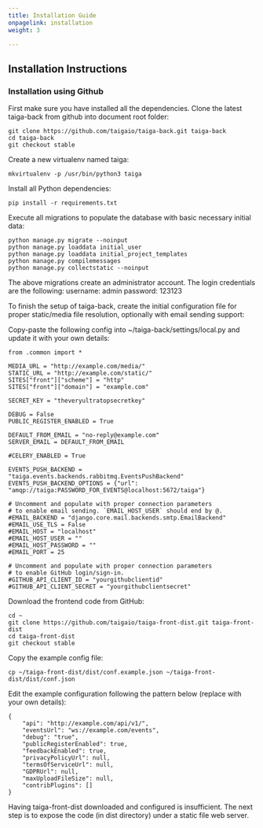 ```yaml
---
title: Installation Guide
onpagelink: installation
weight: 3

---
```


Installation Instructions
-------------------------

### Installation using Github

First make sure you have installed all the dependencies. Clone the latest taiga-back from github into document root folder:

    git clone https://github.com/taigaio/taiga-back.git taiga-back
    cd taiga-back
    git checkout stable
    

Create a new virtualenv named taiga:

    mkvirtualenv -p /usr/bin/python3 taiga
    

Install all Python dependencies:

    pip install -r requirements.txt
    

Execute all migrations to populate the database with basic necessary initial data:

    python manage.py migrate --noinput
    python manage.py loaddata initial_user
    python manage.py loaddata initial_project_templates
    python manage.py compilemessages
    python manage.py collectstatic --noinput
    

The above migrations create an administrator account. The login credentials are the following: username: admin password: 123123

To finish the setup of taiga-back, create the initial configuration file for proper static/media file resolution, optionally with email sending support:

Copy-paste the following config into ~/taiga-back/settings/local.py and update it with your own details:

    from .common import *
    
    MEDIA_URL = "http://example.com/media/"
    STATIC_URL = "http://example.com/static/"
    SITES["front"]["scheme"] = "http"
    SITES["front"]["domain"] = "example.com"
    
    SECRET_KEY = "theveryultratopsecretkey"
    
    DEBUG = False
    PUBLIC_REGISTER_ENABLED = True
    
    DEFAULT_FROM_EMAIL = "no-reply@example.com"
    SERVER_EMAIL = DEFAULT_FROM_EMAIL
    
    #CELERY_ENABLED = True
    
    EVENTS_PUSH_BACKEND = "taiga.events.backends.rabbitmq.EventsPushBackend"
    EVENTS_PUSH_BACKEND_OPTIONS = {"url": "amqp://taiga:PASSWORD_FOR_EVENTS@localhost:5672/taiga"}
    
    # Uncomment and populate with proper connection parameters
    # to enable email sending. `EMAIL_HOST_USER` should end by @.
    #EMAIL_BACKEND = "django.core.mail.backends.smtp.EmailBackend"
    #EMAIL_USE_TLS = False
    #EMAIL_HOST = "localhost"
    #EMAIL_HOST_USER = ""
    #EMAIL_HOST_PASSWORD = ""
    #EMAIL_PORT = 25
    
    # Uncomment and populate with proper connection parameters
    # to enable GitHub login/sign-in.
    #GITHUB_API_CLIENT_ID = "yourgithubclientid"
    #GITHUB_API_CLIENT_SECRET = "yourgithubclientsecret"
    

Download the frontend code from GitHub:

    cd ~
    git clone https://github.com/taigaio/taiga-front-dist.git taiga-front-dist
    cd taiga-front-dist
    git checkout stable
    

Copy the example config file:

    cp ~/taiga-front-dist/dist/conf.example.json ~/taiga-front-dist/dist/conf.json
    

Edit the example configuration following the pattern below (replace with your own details):

    {
    	"api": "http://example.com/api/v1/",
    	"eventsUrl": "ws://example.com/events",
    	"debug": "true",
    	"publicRegisterEnabled": true,
    	"feedbackEnabled": true,
    	"privacyPolicyUrl": null,
    	"termsOfServiceUrl": null,
    	"GDPRUrl": null,
    	"maxUploadFileSize": null,
    	"contribPlugins": []
    }
    

Having taiga-front-dist downloaded and configured is insufficient. The next step is to expose the code (in dist directory) under a static file web server.
